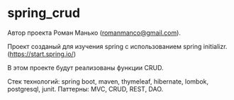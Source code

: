 # spring_crud

Автор проекта Роман Манько (romanmanco@gmail.com).

Проект созданый для изучения spring с использованием spring initializr. (https://start.spring.io/)

В этом проекте будут реализованы функции CRUD.

Стек технологий: spring boot, maven, thymeleaf, hibernate, lombok, postgresql, junit. Паттерны: MVC, CRUD, REST, DAO.
